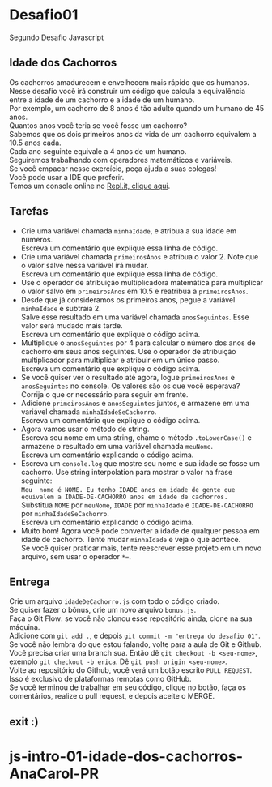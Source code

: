 # Desafio01
Segundo Desafio Javascript

## Idade dos Cachorros
Os cachorros amadurecem e envelhecem mais rápido que os humanos.  
Nesse desafio você irá construir um código que calcula a equivalência entre a idade de um cachorro e a idade de um humano.  
Por exemplo, um cachorro de 8 anos é tão adulto quando um humano de 45 anos.  
Quantos anos você teria se você fosse um cachorro?  
Sabemos que os dois primeiros anos da vida de um cachorro equivalem a 10.5 anos cada.  
Cada ano seguinte equivale a 4 anos de um humano.  
Seguiremos trabalhando com operadores matemáticos e variáveis.  
Se você empacar nesse exercício, peça ajuda a suas colegas!  
Você pode usar a IDE que preferir.  
Temos um console online no [Repl.it, clique aqui](https://repl.it/@EricaSugui/consoleLog).

## Tarefas
- Crie uma variável chamada `minhaIdade`, e atribua a sua idade em números.  
Escreva um comentário que explique essa linha de código.
- Crie uma variável chamada `primeirosAnos` e atribua o valor 2. Note que o valor salve nessa variável irá mudar.  
Escreva um comentário que explique essa linha de código.
- Use o operador de atribuição multiplicadora matemática para multiplicar o valor salvo em `primeirosAnos` em 10.5 e reatribua a `primeirosAnos`.
- Desde que já consideramos os primeiros anos, pegue a variável `minhaIdade` e subtraia 2.  
Salve esse resultado em uma variável chamada `anosSeguintes`. Esse valor será mudado mais tarde.  
Escreva um comentário que explique o código acima.
- Multiplique o `anosSeguintes` por 4 para calcular o número dos anos de cachorro em seus anos seguintes. Use o operador de atribuição multiplicador para multiplicar e atribuir em um único passo.  
Escreva um comentário que explique o código acima.
- Se você quiser ver o resultado até agora, logue `primeirosAnos` e `anosSeguintes` no console. Os valores são os que você esperava?  
Corrija o que or necessário para seguir em frente.
- Adicione `primeirosAnos` e `anosSeguintes` juntos, e armazene em uma variável chamada `minhaIdadeSeCachorro`.  
Escreva um comentário que explique o código acima.
- Agora vamos usar o método de string.  
Escreva seu nome em uma string, chame o método `.toLowerCase()` e armazene o resultado em uma variável chamada `meuNome`.  
Escreva um comentário explicando o código acima.
- Escreva um `console.log` que mostre seu nome e sua idade se fosse um cachorro. Use string interpolation para mostrar o valor na frase seguinte:  
`Meu  nome é NOME. Eu tenho IDADE anos em idade de gente que equivalem a IDADE-DE-CACHORRO anos em idade de cachorros.`  
Substitua `NOME` por `meuNome`, `IDADE` por `minhaIdade` e `IDADE-DE-CACHORRO` por `minhaIdadeSeCachorro`.  
Escreva um comentário explicando o código acima.
- Muito bom! Agora você pode converter a idade de qualquer pessoa em idade de cachorro. Tente mudar `minhaIdade` e veja o que aontece.  
Se você quiser praticar mais, tente reescrever esse projeto em um novo arquivo, sem usar o operador `*=`.
## Entrega
Crie um arquivo `idadeDeCachorro.js` com todo o código criado.  
Se quiser fazer o bônus, crie um novo arquivo `bonus.js`.  
Faça o Git Flow: se você não clonou esse repositório ainda, clone na sua máquina.  
Adicione com `git add .`, e depois `git commit -m "entrega do desafio 01"`. Se você não lembra do que estou falando, volte para a aula de Git e Github. 
Você precisa criar uma branch sua. Então dê `git checkout -b <seu-nome>`, exemplo `git checkout -b erica`.
Dê `git push origin <seu-nome>`.  
Volte ao repositório do Github, você verá um botão escrito `PULL REQUEST`. Isso é exclusivo de plataformas remotas como GitHub.  
Se você terminou de trabalhar em seu código, clique no botão, faça os comentários, realize o pull request, e depois aceite o MERGE.

## exit :) 

# js-intro-01-idade-dos-cachorros-AnaCarol-PR
